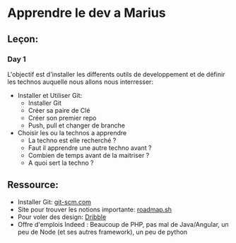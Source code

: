 # Apprendre le dev a Marius

## Leçon:

### Day 1
L'objectif est d'installer les differents outils de developpement et de définir les technos auquelle nous allons nous interresser:
- Installer et Utiliser Git:
    - Installer Git
    - Créer sa paire de Clé
    - Créer son premier repo
    - Push, pull et changer de branche
- Choisir les ou la technos a apprendre
    - La techno est elle recherché ?
    - Faut il apprendre une autre techno avant ?
    - Combien de temps avant de la maitriser ?
    - A quoi sert la techno ?

## Ressource:

- Installer Git: [git-scm.com](https://git-scm.com/download/win)
- Site pour trouver les notions importante: [roadmap.sh](https://roadmap.sh)
- Pour voler des design: [Dribble](https://dribbble.com)
- Offre d'emplois Indeed : Beaucoup de PHP, pas mal de Java/Angular, un peu de Node (et ses autres framework), un peu de python
